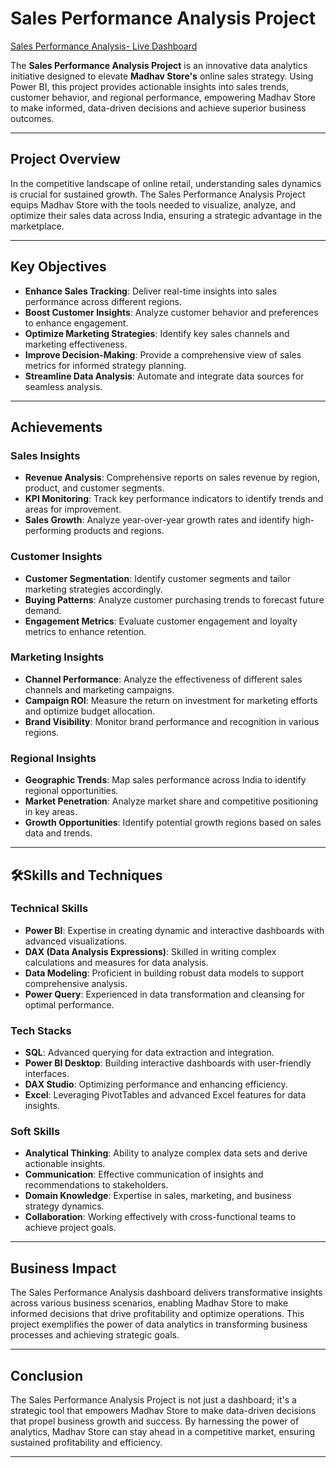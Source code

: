 # Sales Performance Analysis Project

[Sales Performance Analysis- Live Dashboard](https://app.powerbi.com/view?r=eyJrIjoiMTcyYjA2YTUtNjkyMS00ZDNiLWE0MjItOGEyNDFkYTRiMTBiIiwidCI6ImM2ZTU0OWIzLTVmNDUtNDAzMi1hYWU5LWQ0MjQ0ZGM1YjJjNCJ9)

The **Sales Performance Analysis Project** is an innovative data analytics initiative designed to elevate **Madhav Store's** online sales strategy. Using Power BI, this project provides actionable insights into sales trends, customer behavior, and regional performance, empowering Madhav Store to make informed, data-driven decisions and achieve superior business outcomes.

---

## Project Overview

In the competitive landscape of online retail, understanding sales dynamics is crucial for sustained growth. The Sales Performance Analysis Project equips Madhav Store with the tools needed to visualize, analyze, and optimize their sales data across India, ensuring a strategic advantage in the marketplace.

---

## Key Objectives

- **Enhance Sales Tracking**: Deliver real-time insights into sales performance across different regions.
- **Boost Customer Insights**: Analyze customer behavior and preferences to enhance engagement.
- **Optimize Marketing Strategies**: Identify key sales channels and marketing effectiveness.
- **Improve Decision-Making**: Provide a comprehensive view of sales metrics for informed strategy planning.
- **Streamline Data Analysis**: Automate and integrate data sources for seamless analysis.

---

## Achievements

### Sales Insights

- **Revenue Analysis**: Comprehensive reports on sales revenue by region, product, and customer segments.
- **KPI Monitoring**: Track key performance indicators to identify trends and areas for improvement.
- **Sales Growth**: Analyze year-over-year growth rates and identify high-performing products and regions.

### Customer Insights

- **Customer Segmentation**: Identify customer segments and tailor marketing strategies accordingly.
- **Buying Patterns**: Analyze customer purchasing trends to forecast future demand.
- **Engagement Metrics**: Evaluate customer engagement and loyalty metrics to enhance retention.

### Marketing Insights

- **Channel Performance**: Analyze the effectiveness of different sales channels and marketing campaigns.
- **Campaign ROI**: Measure the return on investment for marketing efforts and optimize budget allocation.
- **Brand Visibility**: Monitor brand performance and recognition in various regions.

### Regional Insights

- **Geographic Trends**: Map sales performance across India to identify regional opportunities.
- **Market Penetration**: Analyze market share and competitive positioning in key areas.
- **Growth Opportunities**: Identify potential growth regions based on sales data and trends.

---

## 🛠Skills and Techniques

### Technical Skills

- **Power BI**: Expertise in creating dynamic and interactive dashboards with advanced visualizations.
- **DAX (Data Analysis Expressions)**: Skilled in writing complex calculations and measures for data analysis.
- **Data Modeling**: Proficient in building robust data models to support comprehensive analysis.
- **Power Query**: Experienced in data transformation and cleansing for optimal performance.

### Tech Stacks

- **SQL**: Advanced querying for data extraction and integration.
- **Power BI Desktop**: Building interactive dashboards with user-friendly interfaces.
- **DAX Studio**: Optimizing performance and enhancing efficiency.
- **Excel**: Leveraging PivotTables and advanced Excel features for data insights.

### Soft Skills

- **Analytical Thinking**: Ability to analyze complex data sets and derive actionable insights.
- **Communication**: Effective communication of insights and recommendations to stakeholders.
- **Domain Knowledge**: Expertise in sales, marketing, and business strategy dynamics.
- **Collaboration**: Working effectively with cross-functional teams to achieve project goals.

---

## Business Impact

The Sales Performance Analysis dashboard delivers transformative insights across various business scenarios, enabling Madhav Store to make informed decisions that drive profitability and optimize operations. This project exemplifies the power of data analytics in transforming business processes and achieving strategic goals.

---

## Conclusion

The Sales Performance Analysis Project is not just a dashboard; it's a strategic tool that empowers Madhav Store to make data-driven decisions that propel business growth and success. By harnessing the power of analytics, Madhav Store can stay ahead in a competitive market, ensuring sustained profitability and efficiency.

---
